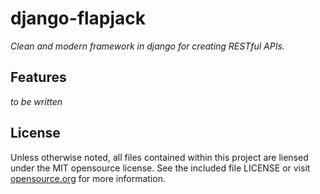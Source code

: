django-flapjack
===============
_Clean and modern framework in django for creating RESTful APIs._

Features
--------
_to be written_

License
-------
Unless otherwise noted, all files contained within this project are liensed
under the MIT opensource license. See the included file LICENSE or visit
[opensource.org][] for more information.

[opensource.org]: http://opensource.org/licenses/MIT
